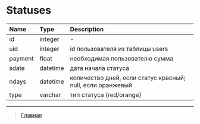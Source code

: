 # Statuses

| Name          | Type          | Description   |
|:------------- |:--------------|:--------------|
id | integer | -
uid | integer | id пользователя из таблицы users
payment | float | необходимая пользователю сумма
sdate | datetime | дата начала статуса
ndays | datetime | количество дней, если статус красный; null, если оранжевый
type | varchar | тип статуса (red/orange)
---
> [Главная](../index.md)
